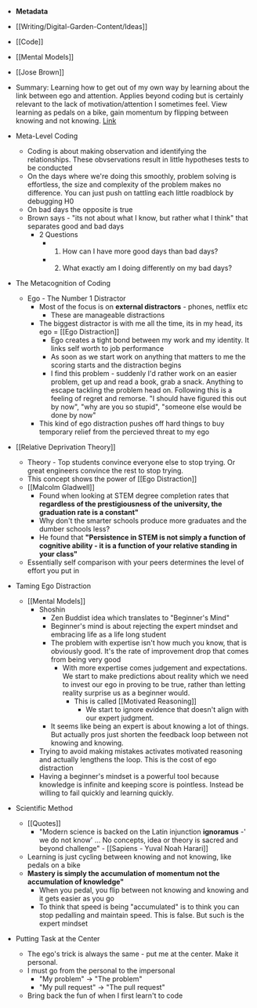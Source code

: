 - **Metadata**
- [[Writing/Digital-Garden-Content/Ideas]]
- [[Code]]
- [[Mental Models]]
- [[Jose Brown]]
- Summary: Learning how to get out of my own way by learning about the link between ego and attention. Applies beyond coding but is certainly relevant to the lack of motivation/attention I sometimes feel. View learning as pedals on a bike, gain momentum by flipping between knowing and not knowing. [Link](https://josebrowne.com/on-coding-ego-and-attention/)


- Meta-Level Coding
    - Coding is about making observation and identifying the relationships. These obvservations result in little hypotheses tests to be conducted
    - On the days where we're doing this smoothly, problem solving is effortless, the size and complexity of the problem makes no difference. You can just push on tattling each little roadblock by debugging H0
    - On bad days the opposite is true
    - Brown says - "its not about what I know, but rather what I think" that separates good and bad days
        - 2 Questions
            - 1. How can I have more good days than bad days?
            - 2. What exactly am I doing differently on my bad days?
- The Metacognition of Coding
    - Ego - The Number 1 Distractor
        - Most of the focus is on __external distractors__ - phones, netflix etc
            - These are manageable distractions
        - The biggest distractor is with me all the time, its in my head, its ego = [[Ego Distraction]]
            - Ego creates a tight bond between my work and my identity. It links self worth to job performance
            - As soon as we start work on anything that matters to me the scoring starts and the distraction begins
            - I find this problem - suddenly I'd rather work on an easier problem, get up and read a book, grab a snack. Anything to escape tackling the problem head on. Following this is a feeling of regret and remorse. "I should have figured this out by now", "why are you so stupid", "someone else would be done by now"
        - This kind of ego distraction pushes off hard things to buy temporary relief from the percieved threat to my ego
- [[Relative Deprivation Theory]]
    - Theory - Top students convince everyone else to stop trying. Or great engineers convince the rest to stop trying.
    - This concept shows the power of [[Ego Distraction]]
    - [[Malcolm Gladwell]]
        - Found when looking at STEM degree completion rates that **regardless of the prestigiousness of the university, the graduation rate is a constant"**
        - Why don't the smarter schools produce more graduates and the dumber schools less?
        - He found that __"Persistence in STEM is not simply a function of cognitive ability - it is a function of your relative standing in your class"__
    - Essentially self comparison with your peers determines the level of effort you put in 
- Taming Ego Distraction
    - [[Mental Models]] 
        - Shoshin
            - Zen Buddist idea which translates to "Beginner's Mind"
            - Beginner's mind is about rejecting the expert mindset and embracing life as a life long student
            - The problem with expertise isn't how much you know, that is obviously good. It's the rate of improvement drop that comes from being very good 
                - With more expertise comes judgement and expectations. We start to make predictions about reality which we need to invest our ego in proving to be true, rather than letting reality surprise us as a beginner would. 
                    - This is called [[Motivated Reasoning]]
                        - We start to ignore evidence that doesn't align with our expert judgment. 
            - It seems like being an expert is about knowing a lot of things. But actually pros just shorten the feedback loop between not knowing and knowing. 
        - Trying to avoid making mistakes activates motivated reasoning and actually lengthens the loop. This is the cost of ego distraction
        - Having a beginner's mindset is a powerful tool because knowledge is infinite and keeping score is pointless. Instead be willing to fail quickly and learning quickly. 
- Scientific Method
    - [[Quotes]]
        - "Modern science is backed on the Latin injunction __ignoramus__ -' we do not know' ... No concepts, idea or theory is sacred and beyond challenge" - [[Sapiens - Yuval Noah Harari]]
    - Learning is just cycling between knowing and not knowing, like pedals on a bike
    - **Mastery is simply the accumulation of momentum not the accumulation of knowledge"**
        - When you pedal, you flip between not knowing and knowing and it gets easier as you go
        - To think that speed is being "accumulated" is to think you can stop pedalling and maintain speed. This is false. But such is the expert mindset
- Putting Task at the Center
    - The ego's trick is always the same - put me at the center. Make it personal. 
    - I must go from the personal to the impersonal 
        - "My problem" -> "The problem"
        - "My pull request" -> "The pull request"
    - Bring back the fun of when I first learn't to code
